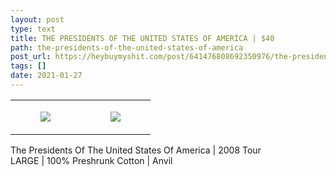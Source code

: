 ```yaml
---
layout: post
type: text
title: THE PRESIDENTS OF THE UNITED STATES OF AMERICA | $40
path: the-presidents-of-the-united-states-of-america
post_url: https://heybuymyshit.com/post/641476808692350976/the-presidents-of-the-united-states-of-america
tags: []
date: 2021-01-27
---
```




<table style="width:100%;"><tr><td style="vertical-align:top;">
      <figure class="tmblr-full" data-orig-height="2048" data-orig-width="1365" data-orig-src="https://concertshirts.netlify.app/shirts/0028/0028-01.jpg"><img src="https://64.media.tumblr.com/43eb2b30c22a49685286a3dc5d22c5d6/3f7202dccdb4a357-c3/s540x810/ca20c2711fbbaa3a28ccf2e99317362ae05683cc.jpg" data-orig-height="2048" data-orig-width="1365" data-orig-src="https://concertshirts.netlify.app/shirts/0028/0028-01.jpg"/></figure></td>
    <td style="vertical-align:top;">
      <figure class="tmblr-full" data-orig-height="2048" data-orig-width="1365" data-orig-src="https://concertshirts.netlify.app/shirts/0028/0028-02.jpg"><img src="https://64.media.tumblr.com/740e06a753c861622749fd62b58edebd/3f7202dccdb4a357-b8/s540x810/21eb1f65affee8f895a7a772ae711ec116ad05b5.jpg" data-orig-height="2048" data-orig-width="1365" data-orig-src="https://concertshirts.netlify.app/shirts/0028/0028-02.jpg"/></figure></td>
  </tr></table><p>
  The Presidents Of The United States Of America | 2008 Tour<br/>LARGE | 100% Preshrunk Cotton | Anvil
</p>
